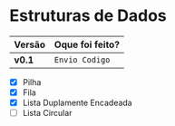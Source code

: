 # Estruturas de Dados

|         Versão       |Oque foi feito?                                                  |
|----------------|-------------------------------|
|**v0.1**|`Envio Codigo`            |

 - [X] Pilha
 - [X] Fila
 - [X] Lista Duplamente Encadeada
 - [ ] Lista Circular
